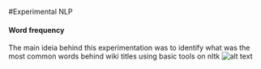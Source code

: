 #Experimental NLP


#### Word frequency 
The main ideia behind this experimentation was to identify what was the most common words behind wiki titles using basic tools on nltk
![alt text](https://github.com/ruandocini/Wikidata-projects/blob/main/Word_freq/most_common_words.png)
